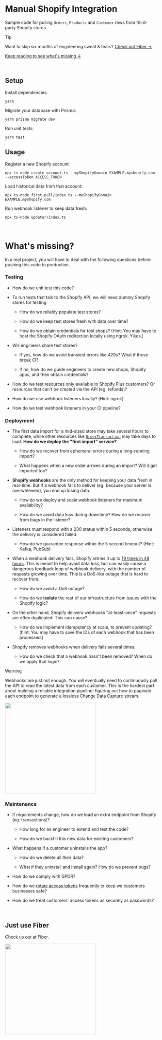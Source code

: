 # Manual Shopify Integration

Sample code for pulling `Orders`, `Products` and `Customer` rows from
third-party Shopify stores.

> [!TIP]
> Want to skip six months of engineering sweat & tears?
> [Check out Fiber &rarr;](https://fiber.dev)

[Keep reading to see what's missing &darr;](#whats-missing)

<br />

## Setup

Install dependencies:

`yarn`

Migrate your database with Prisma:

`yarn prisma migrate dev`

Run unit tests:

`yarn test`

## Usage

Register a new Shopify account:

`npx ts-node create-account.ts --myShopifyDomain EXAMPLE.myshopify.com
--accessToken ACCESS_TOKEN`

Load historical data from that account:

`npx ts-node first-pull/index.ts --myShopifyDomain EXAMPLE.myshopify.com`

Run webhook listener to keep data fresh:

`npx ts-node updater/index.ts`

<br />

# What's missing?

In a real project, you will have to deal with the following questions before
pushing this code to production.

### Testing

- How do we unit test this code?

- To run tests that talk to the Shopify API, we will need dummy Shopify stores
  for testing.

  - How do we reliably populate test stores?

  - How do we keep test stores fresh with data over time?

  - How do we obtain credentials for test shops? (Hint: You may have to host the
    Shopify OAuth redirection locally using ngrok. Yikes.)

- Will engineers share test stores?

  - If yes, how do we avoid transient errors like 429s? What if those break CI?

  - If no, how do we guide engineers to create new shops, Shopify apps, and then
    obtain credentials?

- How do we test resources only available to Shopify Plus customers? Or
  resources that can't be created via the API (eg. refunds)?

- How do we use webhook listeners locally? (Hint: ngrok)

- How do we test webhook listeners in your CI pipeline?

### Deployment

- The first data import for a mid-sized store may take several hours to
complete, while other resources like
[`OrderTransaction`](https://shopify.dev/docs/api/admin-rest/2023-07/resources/transaction)
may take days to load. **How do we deploy the "first import" service?**

  - How do we recover from ephemeral errors during a long-running import?

  - What happens when a new order arrives during an import? Will it get imported
    too?

- **Shopify webhooks** are the only method for keeping your data fresh in
real-time. But if a webhook fails to deliver (eg. because your server is
overwhlemed), you end up losing data.

  - How do we deploy and scale webhook listeners for maximum availability?

  - How do we avoid data loss during downtime? How do we recover from bugs in
    the listener?

- Listeners must respond with a 200 status within 5 seconds, otherwise the
  delivery is considered failed.

  - How do we guarantee response within the 5 second timeout? (Hint: Kafka,
    PubSub)

- When a webhook delivery fails, Shopify retries it up to [19 times in 48
hours](https://shopify.dev/docs/apps/webhooks/configuration/https#retry-frequency).
This is meant to help avoid data loss, but can easily cause a dangerous feedback
loop of webhook delivery, with the number of requests growing over time. This is
a DoS-like outage that is hard to recover from.

  - How do we avoid a DoS outage?

  - How do we **isolate** the rest of our infrastructure from issues with the
    Shopify logic?

- On the other hand, Shopify delivers webhooks "at-least-once" requests are
often duplicated. This can cause?

  - How do we implement idempotency at scale, to prevent updating? (hint: You
    may have to save the IDs of each webhook that has been processed.)

- Shopify removes webhooks when delivery fails several times.

  - How do we check that a webhook hasn't been removed? When do we apply that
    logic?

> [!WARNING]
> Webhooks are just not enough. You will eventually need to continuously
> poll the API to read the latest data from each customer. This is the hardest
> part about building a reliable integration pipeline: figuring out how to
> paginate each endpoint to generate a lossless Change Data Capture stream.

<img
src="https://media2.giphy.com/media/6AaB96ZVrUN0I/200.gif?cid=5a38a5a2cvtd186ebfqw6h0fwqzxdspmxjw63cc2tp6cqyb2&ep=v1_gifs_search&rid=200.gif&ct=g"
width="300"/>

### Maintenance

- If requirements change, how do we load an extra endpoint from Shopify (eg.
  transactions)?

  - How long for an engineer to extend and test the code?

  - How do we backfill this new data for existing customers?

- What happens if a customer uninstalls the app?

  - How do we delete all their data?

  - What if they uninstall and install again? How do we prevent bugs?
 
- How do we comply with GPDR?

- How do we [rotate access
  tokens](https://shopify.dev/docs/apps/auth/oauth/rotate-revoke-client-credentials)
  frequently to keep we customers businesses safe?

- How do we treat customers' access tokens as securely as passwords?

<br />

## Just use Fiber

Check us out at [Fiber](https://fiber.dev).

<img
src="https://media0.giphy.com/media/3osxYamKD88c6pXdfO/giphy.gif?cid=5a38a5a2imendkpac5mx275yetn0fllilo25hvdkld20x0dp&ep=v1_gifs_search&rid=giphy.gif&ct=g"
width="300" />
